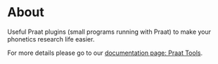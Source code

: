 # About
Useful Praat plugins (small programs running with Praat) to make your phonetics research life easier. 

For more details please go to our [documentation page: Praat Tools](https://liri-resources-hub.gitbook.io/svt/tool-catalogue/praat-tools).